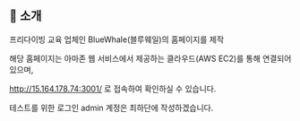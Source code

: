 

## 📝 소개

프리다이빙 교육 업체인 BlueWhale(블루웨일)의 홈페이지를 제작

해당 홈페이지는 아마존 웹 서비스에서 제공하는 클라우드(AWS EC2)를 통해 연결되어있으며,

http://15.164.178.74:3001/ 로 접속하여 확인하실 수 있습니다.

테스트를 위한 로그인 admin 계정은 최하단에 작성하겠습니다.

<br />


